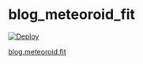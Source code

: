# blog_meteoroid_fit

[![Deploy](https://github.com/quan787/blog_meteoroid_fit/actions/workflows/deploy.yml/badge.svg)](https://github.com/quan787/blog_meteoroid_fit/actions/workflows/deploy.yml)

[blog.meteoroid.fit](https://blog.meteoroid.fit)
